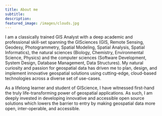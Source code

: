 ```yaml
---
title: About me
subtitle:
description:
featured_image: /images/clouds.jpg
---
```


I am a classically trained GIS Analyst with a deep academic and professional skill-set spanning the GISciences (GIS, Remote Sensing, Geodesy, Photogrammetry, Spatial Modeling, Spatial Analysis, Spatial Informatics), the natural sciences (Biology, Chemistry, Environmental Science, Physics) and the computer sciences (Software Development, System Design, Database Management, Data Structures).  My natural curiosity and passion for geospatial data has driven me to plan, design, and implement innovative geospatial solutions using cutting-edge, cloud-based technologies across a diverse set of use-cases.  

As a lifelong learner and student of GIScience, I have witnessed first-hand the truly life-transforming power of geospatial applications.  As such, I am deeply invested in developing innovative and accessible open source solutions which lowers the barrier to entry by making geospatial data more open, inter-operable, and accessible.
